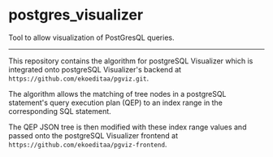 # postgres_visualizer
Tool to allow visualization of PostGresQL queries.
***
This repository contains the algorithm for postgreSQL Visualizer which is integrated onto postgreSQL Visualizer's backend at ```https://github.com/ekoeditaa/pgviz.git```.

The algorithm allows the matching of tree nodes in a postgreSQL statement's query execution plan (QEP) to an index range in the corresponding SQL statement.

The QEP JSON tree is then modified with these index range values and passed onto the postgreSQL Visualizer frontend at ```https://github.com/ekoeditaa/pgviz-frontend```.